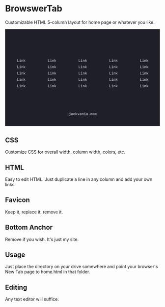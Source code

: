 # BrowswerTab
Customizable HTML 5-column layout for home page or whatever you like.

![screenshot](newTab.png)

## CSS
Customize CSS for overall width, column width, colors, etc.

## HTML
Easy to edit HTML. Just duplicate a line in any column and add your own links.

## Favicon
Keep it, replace it, remove it.

## Bottom Anchor
Remove if you wish. It's just my site.

## Usage
Just place the directory on your drive somewhere and point your browser's New Tab page to home.html in that folder.

## Editing
Any text editor will suffice.
